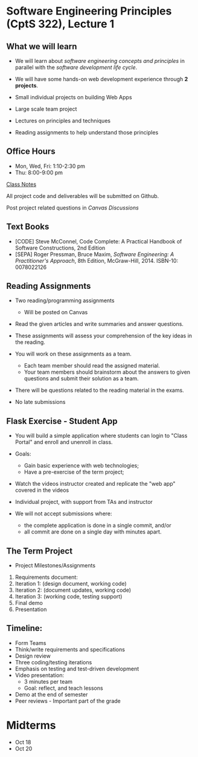 # Software Engineering Principles (CptS 322), Lecture 1

## What we will learn

* We will learn about *software engineering concepts and principles* in parallel with the *software development life cycle*.

* We will have some hands-on web development experience through **2 projects**.

* Small individual projects on building Web Apps

* Large scale team project

* Lectures on principles and techniques

* Reading assignments to help understand those principles

## Office Hours

* Mon, Wed, Fri: 1:10-2:30 pm
* Thu: 8:00-9:00 pm

[Class Notes](wsu.instructure.com)

All project code and deliverables will be submitted on Github.

Post project related questions in _Canvas Discussions_

## Text Books

* [CODE] Steve McConnel, Code Complete: A Practical Handbook of Software Constructions, 2nd Edition
* [SEPA] Roger Pressman, Bruce Maxim, *Software Engineering: A Practitioner's Approach*, 8th Edition, McGraw-Hill, 2014. ISBN-10: 0078022126

## Reading Assignments

* Two reading/programming assignments
  * Will be posted on Canvas

* Read the given articles and write summaries and answer questions.

* These assignments will assess your comprehension of the key ideas in the reading.

* You will work on these assignments as a team.
  * Each team member should read the assigned material.
  * Your team members should brainstorm about the answers to given questions and submit their solution as a team.

* There will be questions related to the reading material in the exams.

* No late submissions

## Flask Exercise - Student App

* You will build a simple application where students can login to "Class Portal" and enroll and unenroll in class.

* Goals:
  * Gain basic experience with web technologies;
  * Have a pre-exercise of the term project;

* Watch the videos instructor created and replicate the "web app" covered in the videos

* Individual project, with support from TAs and instructor

* We will not accept submissions where:
  * the complete application is done in a single commit, and/or
  * all commit are done on a single day with minutes apart.

## The Term Project

* Project Milestones/Assignments

1. Requirements document:
1. Iteration 1: (design document, working code)
1. Iteration 2: (document updates, working code)
1. Iteration 3: (working code, testing support)
1. Final demo
1. Presentation

## Timeline:

* Form Teams
* Think/write requirements and specifications
* Design review
* Three coding/testing iterations
* Emphasis on testing and test-driven development
* Video presentation:
  * 3 minutes per team
  * Goal: reflect, and teach lessons
* Demo at the end of semester
* Peer reviews - Important part of the grade

# Midterms

* Oct 18
* Oct 20

